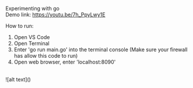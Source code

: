 Experimenting with go
<br/>
Demo link: https://youtu.be/7h_PpyLwy1E
<br/>

How to run:
<br/>
 1. Open VS Code
 2. Open Terminal
 3. Enter 'go run main.go' into the terminal console (Make sure your firewall has allow this code to run)
 4. Open web browser, enter 'localhost:8090'
 
<br/>
![alt text](<https://github.com/daniel-yap-aeiou/go-test/blob/master/img/screencapture-localhost-8090-2020-10-12-18_24_23.png?raw=true>)
